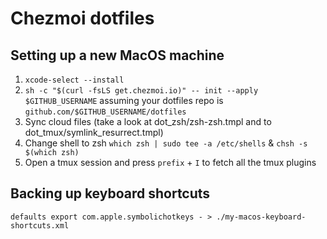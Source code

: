 # Chezmoi dotfiles

## Setting up a new MacOS machine

1. `xcode-select --install`
1. `sh -c "$(curl -fsLS get.chezmoi.io)" -- init --apply $GITHUB_USERNAME` assuming your dotfiles repo is `github.com/$GITHUB_USERNAME/dotfiles`
1. Sync cloud files (take a look at dot_zsh/zsh-zsh.tmpl and to dot_tmux/symlink_resurrect.tmpl)
1. Change shell to zsh `which zsh | sudo tee -a /etc/shells` & `chsh -s $(which zsh)`
1. Open a tmux session and press `prefix` + `I` to fetch all the tmux plugins

## Backing up keyboard shortcuts

```
defaults export com.apple.symbolichotkeys - > ./my-macos-keyboard-shortcuts.xml
```

